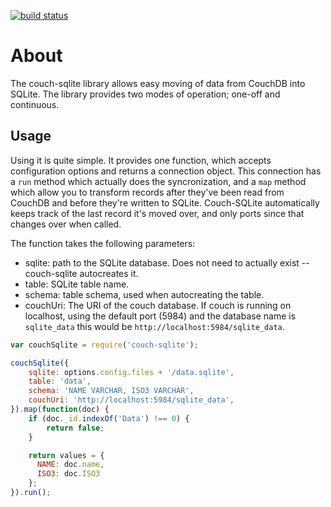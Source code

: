 [![build status](https://secure.travis-ci.org/developmentseed/couch-sqlite.png)](http://travis-ci.org/developmentseed/couch-sqlite)
# About

The couch-sqlite library allows easy moving of data from CouchDB into SQLite. The library provides two modes of operation; one-off and continuous.

## Usage

Using it is quite simple. It provides one function, which accepts configuration options and returns a connection object. This connection has a `run` method which actually does the syncronization, and a `map` method which allow you to transform records after they've been read from CouchDB and before they're written to SQLite. Couch-SQLite automatically keeps track of the last record it's moved over, and only ports since that changes over when called.

The function takes the following parameters:

* sqlite: path to the SQLite database. Does not need to actually exist -- couch-sqlite autocreates it.
* table: SQLite table name.
* schema: table schema, used when autocreating the table.
* couchUri: The URI of the couch database. If couch is running on localhost, using the default port (5984) and the database name is `sqlite_data` this would be `http://localhost:5984/sqlite_data`.

```javascript
var couchSqlite = require('couch-sqlite');

couchSqlite({
    sqlite: options.config.files + '/data.sqlite',
    table: 'data',
    schema: 'NAME VARCHAR, ISO3 VARCHAR',
    couchUri: 'http://localhost:5984/sqlite_data',
}).map(function(doc) {
    if (doc._id.indexOf('Data') !== 0) {
        return false;
    }

    return values = {
      NAME: doc.name,
      ISO3: doc.ISO3
    };
}).run();
```
